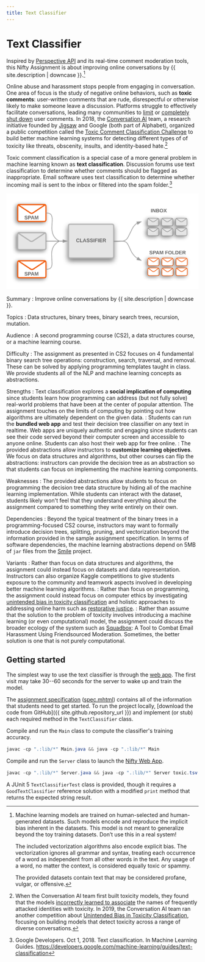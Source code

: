 ```yaml
---
title: Text Classifier
---
```


# Text Classifier

Inspired by [Perspective API](https://www.perspectiveapi.com/) and its real-time comment moderation tools, this Nifty Assignment is about improving online conversations by {{ site.description | downcase }}.[^0]

[^0]: Machine learning models are trained on human-selected and human-generated datasets. Such models encode and reproduce the implicit bias inherent in the datasets. This model is not meant to generalize beyond the toy training datasets. Don’t use this in a real system!

      The included vectorization algorithms also encode explicit bias. The vectorization ignores all grammar and syntax, treating each occurrence of a word as independent from all other words in the text. Any usage of a word, no matter the context, is considered equally toxic or spammy.

      The provided datasets contain text that may be considered profane, vulgar, or offensive.

Online abuse and harassment stops people from engaging in conversation. One area of focus is the study of negative online behaviors, such as **toxic comments**: user-written comments that are rude, disrespectful or otherwise likely to make someone leave a discussion. Platforms struggle to effectively facilitate conversations, leading many communities to [limit](https://meta.stackexchange.com/q/342779) or [completely shut down](https://en.wikipedia.org/wiki/R/The_Donald#Quarantine,_restriction,_ban_and_successor) user comments. In 2018, the [Conversation AI](https://conversationai.github.io/) team, a research initiative founded by [Jigsaw](https://jigsaw.google.com/) and Google (both part of Alphabet), organized a public competition called the [Toxic Comment Classification Challenge](https://www.kaggle.com/c/jigsaw-toxic-comment-classification-challenge) to build better machine learning systems for detecting different types of of toxicity like threats, obscenity, insults, and identity-based hate.[^1]

[^1]: When the Conversation AI team first built toxicity models, they found that the models [incorrectly learned to associate](https://medium.com/the-false-positive/unintended-bias-and-names-of-frequently-targeted-groups-8e0b81f80a23) the names of frequently attacked identities with toxicity. In 2019, the Conversation AI team ran another competition about [Unintended Bias in Toxicity Classification](https://www.kaggle.com/c/jigsaw-unintended-bias-in-toxicity-classification), focusing on building models that detect toxicity across a range of diverse conversations.

Toxic comment classification is a special case of a more general problem in machine learning known as **text classification**. Discussion forums use text classification to determine whether comments should be flagged as inappropriate. Email software uses text classification to determine whether incoming mail is sent to the inbox or filtered into the spam folder.[^2]

![Spam email classifier](spam-classifier.png)

[^2]: Google Developers. Oct 1, 2018. Text classification. In Machine Learning Guides. <https://developers.google.com/machine-learning/guides/text-classification>

Summary
: Improve online conversations by {{ site.description | downcase }}.

Topics
: Data structures, binary trees, binary search trees, recursion, mutation.

Audience
: A second programming course (CS2), a data structures course, or a machine learning course.

Difficulty
: The assignment as presented in CS2 focuses on 4 fundamental binary search tree operations: construction, search, traversal, and removal. These can be solved by applying programming templates taught in class. We provide students all of the NLP and machine learning concepts as abstractions.

Strengths
: Text classification explores a **social implication of computing** since students learn how programming can address (but not fully solve) real-world problems that have been at the center of popular attention. The assignment touches on the limits of computing by pointing out how algorithms are ultimately dependent on the given data.
: Students can run the **bundled web app** and test their decision tree classifier on any text in realtime. Web apps are uniquely authentic and engaging since students can see their code served beyond their computer screen and accessible to anyone online. Students can also host their web app for free online.
: The provided abstractions allow instructors to **customize learning objectives**. We focus on data structures and algorithms, but other courses can flip the abstractions: instructors can provide the decision tree as an abstraction so that students can focus on implementing the machine learning components.

Weaknesses
: The provided abstractions allow students to focus on programming the decision tree data structure by hiding all of the machine learning implementation. While students can interact with the dataset, students likely won't feel that they understand everything about the assignment compared to something they write entirely on their own.

Dependencies
: Beyond the typical treatment of the binary trees in a programming-focused CS2 course, instructors may want to formally introduce decision trees, splitting, pruning, and vectorization beyond the information provided in the sample assignment specification. In terms of software dependencies, the machine learning abstractions depend on 5MB of `jar` files from the [Smile](https://haifengl.github.io/) project.

Variants
: Rather than focus on data structures and algorithms, the assignment could instead focus on datasets and data representation. Instructors can also organize Kaggle competitions to give students exposure to the community and teamwork aspects involved in developing better machine learning algorithms.
: Rather than focus on programming, the assignment could instead focus on computer ethics by investigating [unintended bias in toxicity classification](https://www.kaggle.com/c/jigsaw-unintended-bias-in-toxicity-classification) and holistic approaches to addressing online harm such as [restorative justice](https://www.brookings.edu/techstream/the-promise-of-restorative-justice-in-addressing-online-harm/).
: Rather than assume that the solution to the problem of toxicity involves introducing a machine learning (or even computational) model, the assignment could discuss the broader ecology of the system such as [Squadbox](https://homes.cs.washington.edu/~axz/pub_details.html?id=squadbox): A Tool to Combat Email Harassment Using Friendsourced Moderation. Sometimes, the better solution is one that is not purely computational.

## Getting started

The simplest way to use the text classifier is through the [web app](https://toxicity-classification.herokuapp.com/). The first visit may take 30--60 seconds for the server to wake up and train the model.

The [assignment specification](https://courses.cs.washington.edu/courses/cse143/20au/text-classifier/) ([spec.mhtml](spec.mhtml)) contains all of the information that students need to get started. To run the project locally, [download the code from GitHub]({{ site.github.repository_url }}) and implement (or stub) each required method in the `TextClassifier` class.

Compile and run the `Main` class to compute the classifier's training accuracy.

```java
javac -cp ".:lib/*" Main.java && java -cp ".:lib/*" Main
```

Compile and run the `Server` class to launch the [Nifty Web App](https://kevinl.info/nifty-web-apps/).

```java
javac -cp ".:lib/*" Server.java && java -cp ".:lib/*" Server toxic.tsv
```

A JUnit 5 `TextClassifierTest` class is provided, though it requires a `GoodTextClassifier` reference solution with a modified `print` method that returns the expected string result.
